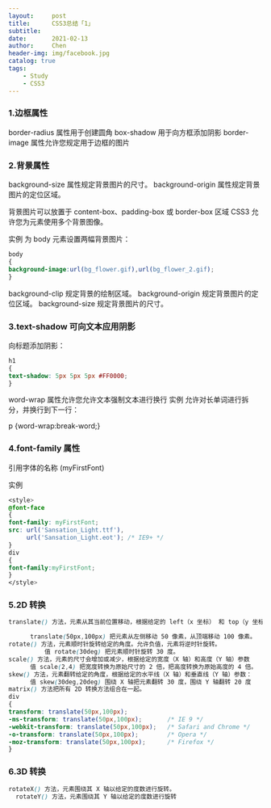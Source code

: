 ```yaml
---
layout:     post
title:      CSS3总结「1」
subtitle:   
date:       2021-02-13
author:     Chen
header-img: img/facebook.jpg
catalog: true
tags:
    - Study
    - CSS3
---
```


### 1.边框属性

border-radius 属性用于创建圆角
box-shadow 用于向方框添加阴影
border-image 属性允许您规定用于边框的图片

### 2.背景属性

background-size 属性规定背景图片的尺寸。
background-origin 属性规定背景图片的定位区域。

背景图片可以放置于 content-box、padding-box 或 border-box 区域
CSS3 允许您为元素使用多个背景图像。

实例
为 body 元素设置两幅背景图片：

```css
body
{ 
background-image:url(bg_flower.gif),url(bg_flower_2.gif);
}
```

background-clip 规定背景的绘制区域。
background-origin 规定背景图片的定位区域。
background-size 规定背景图片的尺寸。

### 3.text-shadow 可向文本应用阴影

向标题添加阴影：

```css
h1
{
text-shadow: 5px 5px 5px #FF0000;
}
```

word-wrap 属性允许您允许文本强制文本进行换行
实例
允许对长单词进行拆分，并换行到下一行：

p {word-wrap:break-word;}

### 4.font-family 属性

引用字体的名称 (myFirstFont)

实例

```css
<style> 
@font-face
{
font-family: myFirstFont;
src: url('Sansation_Light.ttf'),
     url('Sansation_Light.eot'); /* IE9+ */
}
div
{
font-family:myFirstFont;
}
</style>
```

### 5.2D 转换

```css
translate() 方法，元素从其当前位置移动，根据给定的 left（x 坐标） 和 top（y 坐标） 位置参数

      translate(50px,100px) 把元素从左侧移动 50 像素，从顶端移动 100 像素。
rotate() 方法，元素顺时针旋转给定的角度。允许负值，元素将逆时针旋转。
          值 rotate(30deg) 把元素顺时针旋转 30 度。
scale() 方法，元素的尺寸会增加或减少，根据给定的宽度（X 轴）和高度（Y 轴）参数
      值 scale(2,4) 把宽度转换为原始尺寸的 2 倍，把高度转换为原始高度的 4 倍。
skew() 方法，元素翻转给定的角度，根据给定的水平线（X 轴）和垂直线（Y 轴）参数：
      值 skew(30deg,20deg) 围绕 X 轴把元素翻转 30 度，围绕 Y 轴翻转 20 度
matrix() 方法把所有 2D 转换方法组合在一起。
div
{
transform: translate(50px,100px);
-ms-transform: translate(50px,100px);		/* IE 9 */
-webkit-transform: translate(50px,100px);	/* Safari and Chrome */
-o-transform: translate(50px,100px);		/* Opera */
-moz-transform: translate(50px,100px);		/* Firefox */
}
```

### 6.3D 转换

```css
rotateX() 方法，元素围绕其 X 轴以给定的度数进行旋转。
  rotateY() 方法，元素围绕其 Y 轴以给定的度数进行旋转
```